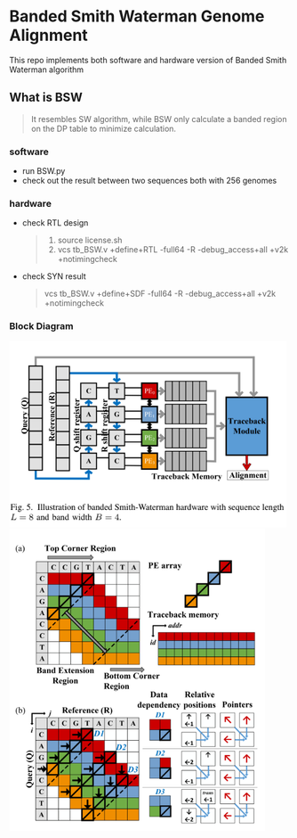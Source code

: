 # Banded Smith Waterman Genome Alignment
This repo implements both software and hardware version of Banded Smith Waterman algorithm
## What is BSW
> It resembles SW algorithm, while BSW only calculate a banded region on the DP table to minimize calculation.
### software
* run BSW.py
* check out the result between two sequences both with 256 genomes
### hardware
* check RTL design
  > 1. source license.sh 
  > 2. vcs tb_BSW.v +define+RTL -full64 -R -debug_access+all +v2k +notimingcheck
* check SYN result
  > vcs tb_BSW.v +define+SDF -full64 -R -debug_access+all +v2k +notimingcheck
### Block Diagram
![](PE_BSW.png)
![](banded.png)
